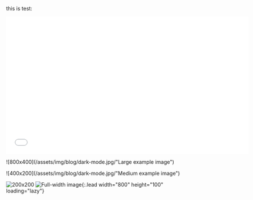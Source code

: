 
this is test:

<iframe 
  width="660"
  height="375"
  src="/assets/img/blog/dark-mode.jpg/"
  frameborder="0"
  allow="accelerometer; autoplay; encrypted-media; gyroscope; picture-in-picture"
  allowfullscreen>
</iframe>



![800x400](/assets/img/blog/dark-mode.jpg/"Large example image")

![400x200](/assets/img/blog/dark-mode.jpg/"Medium example image")

![200x200](/assets/img/blog/dark-mode.jpg/200x200 "Small example image")
![Full-width image](/assets/img/blog/output_18_0.png/800x100){:.lead width="800" height="100" loading="lazy"}


